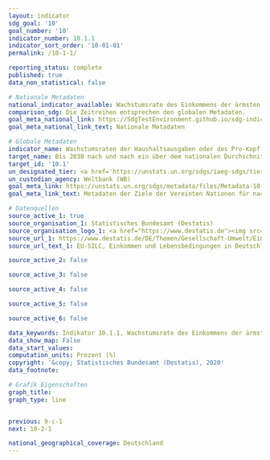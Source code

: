 ```yaml
---
layout: indicator
sdg_goal: '10'
goal_number: '10'
indicator_number: 10.1.1
indicator_sort_order: '10-01-01'
permalink: /10-1-1/

reporting_status: complete
published: true
data_non_statistical: false

# Nationale Metadaten
national_indicator_available: Wachstumsrate des Einkommens der ärmsten 40 Prozent der Bevölkerung <br>Wachstumsrate des Einkommens der gesamten Bevölkerung
comparison_sdg: Die Zeitreihen entsprechen den globalen Metadaten.
goal_meta_national_link: https://SdgTestEnvironment.github.io/sdg-indicators/public/MetaDe/10.1.1.pdf
goal_meta_national_link_text: Nationale Metadaten

# Globale Metadaten
indicator_name: Wachstumsraten der Haushaltsausgaben oder des Pro-Kopf-Einkommens bei den ärmsten 40 Prozent der Bevölkerung und der Gesamtbevölkerung
target_name: Bis 2030 nach und nach ein über dem nationalen Durchschnitt liegendes Einkommenswachstum der ärmsten 40 Prozent der Bevölkerung erreichen und aufrechterhalten
target_id: '10.1'
un_designated_tier: <a href='https://unstats.un.org/sdgs/iaeg-sdgs/tier-classification/' title='Klicken Sie hier um weitere Informationen zur UN-Tier-Klassifikation zu erhalten.'>Tier II</a>
un_custodian_agency: Weltbank (WB)
goal_meta_link: https://unstats.un.org/sdgs/metadata/files/Metadata-10-01-01.pdf
goal_meta_link_text: Metadaten der Ziele der Vereinten Nationen für nachhaltige Entwicklung

# Datenquellen
source_active_1: true
source_organisation_1: Statistisches Bundesamt (Destatis)
source_organisation_logo_1: <a href="https://www.destatis.de"><img src="https://g205sdgs.github.io/sdg-indicators/public/OrgImgDe/destatis.png" alt="Logo destatis" style="height:60px; width:148px"/></a>
source_url_1: https://www.destatis.de/DE/Themen/Gesellschaft-Umwelt/Einkommen-Konsum-Lebensbedingungen/Lebensbedingungen-Armutsgefaehrdung/_inhalt.html#sprg233586
source_url_text_1: EU-SILC, Einkommen und Lebensbedingungen in Deutschland und der Europäischen Union – Fachserie 15, Reihe 3

source_active_2: false

source_active_3: false

source_active_4: false

source_active_5: false

source_active_6: false

data_keywords: Indikator 10.1.1, Wachstumsrate des Einkommens der ärmsten 40 Prozent der Bevölkerung, Wachstumsrate des Einkommens der gesamten Bevölkerung, Weltbank (WB)
data_show_map: False
data_start_values: 
computation_units: Prozent (%)
copyright: '&copy; Statistisches Bundesamt (Destatis), 2020'
data_footnote: 

# Grafik Eigenschaften
graph_title: 
graph_type: line


previous: 9-c-1
next: 10-2-1

national_geographical_coverage: Deutschland
---
```


<span></span>